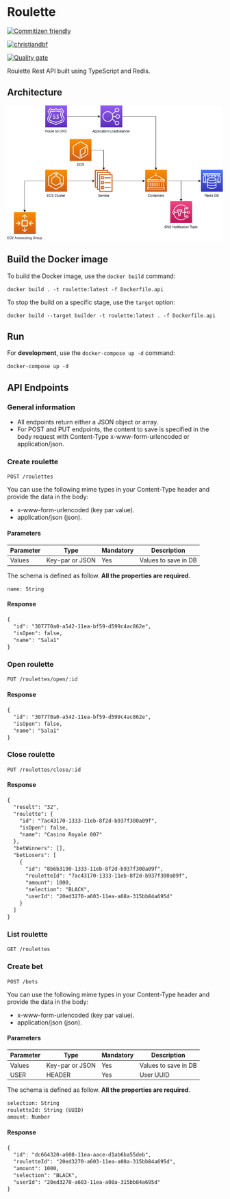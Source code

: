 # Roulette

[![Commitizen friendly](https://img.shields.io/badge/commitizen-friendly-brightgreen.svg)](http://commitizen.github.io/cz-cli/)

[![christiandbf](https://circleci.com/gh/christiandbf/roulette.svg?style=svg)](<LINK>)

[![Quality gate](https://sonarcloud.io/api/project_badges/quality_gate?project=christiandbf_roulette)](https://sonarcloud.io/dashboard?id=christiandbf_roulette)

Roulette Rest API built using TypeScript and Redis.

## Architecture

![Architecture](./assets/Architecture.png)

## Build the Docker image

To build the Docker image, use the `docker build` command:

```shell
docker build . -t roulette:latest -f Dockerfile.api
```

To stop the build on a specific stage, use the `target` option:

```shell
docker build --target builder -t roulette:latest . -f Dockerfile.api
```

## Run

For **development**, use the `docker-compose up -d` command:

```shell
docker-compose up -d
```

## API Endpoints

### General information

- All endpoints return either a JSON object or array.
- For POST and PUT endpoints, the content to save is specified in the body request with Content-Type x-www-form-urlencoded or application/json.

### Create roulette

```plain
POST /roulettes
```

You can use the following mime types in your Content-Type header and provide the data in the body:

- x-www-form-urlencoded (key par value).
- application/json (json).

#### Parameters

| Parameter | Type            | Mandatory | Description          |
| --------- | --------------- | --------- | -------------------- |
| Values    | Key-par or JSON | Yes       | Values to save in DB |

The schema is defined as follow. **All the properties are required**.

```plain
name: String
```

#### Response

```plain
{
  "id": "307770a0-a542-11ea-bf59-d599c4ac862e",
  "isOpen": false,
  "name": "Sala1"
}
```

### Open roulette

```plain
PUT /roulettes/open/:id
```

#### Response

```plain
{
  "id": "307770a0-a542-11ea-bf59-d599c4ac862e",
  "isOpen": false,
  "name": "Sala1"
}
```

### Close roulette

```plain
PUT /roulettes/close/:id
```

#### Response

```plain
{
  "result": "32",
  "roulette": {
    "id": "7ac43170-1333-11eb-8f2d-b937f300a09f",
    "isOpen": false,
    "name": "Casino Royale 007"
  },
  "betWinners": [],
  "betLosers": [
    {
      "id": "8b6b3190-1333-11eb-8f2d-b937f300a09f",
      "rouletteId": "7ac43170-1333-11eb-8f2d-b937f300a09f",
      "amount": 1000,
      "selection": "BLACK",
      "userId": "20ed3270-a603-11ea-a08a-315bb84a695d"
    }
  ]
}
```

### List roulette

```plain
GET /roulettes
```

### Create bet

```plain
POST /bets
```

You can use the following mime types in your Content-Type header and provide the data in the body:

- x-www-form-urlencoded (key par value).
- application/json (json).

#### Parameters

| Parameter | Type            | Mandatory | Description          |
| --------- | --------------- | --------- | -------------------- |
| Values    | Key-par or JSON | Yes       | Values to save in DB |
| USER      | HEADER          | Yes       | User UUID            |

The schema is defined as follow. **All the properties are required**.

```plain
selection: String
rouletteId: String (UUID)
amount: Number
```

#### Response

```plain
{
  "id": "dc664320-a608-11ea-aace-d1ab6ba55deb",
  "rouletteId": "20ed3270-a603-11ea-a08a-315bb84a695d",
  "amount": 1000,
  "selection": "BLACK",
  "userId": "20ed3270-a603-11ea-a08a-315bb84a695d"
}
```
